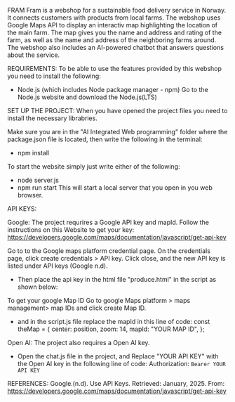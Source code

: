 FRAM
Fram is a webshop for a sustainable food delivery service in Norway. It connects customers with products from local farms. The webshop uses Google Maps API to display an interactiv map highlighting the location of the main farm. The map gives you the name and address and rating of the farm, as well as the name and address of the neighboring farms around. The webshop also includes an AI-powered chatbot that answers questions about the service.

REQUIREMENTS:
To be able to use the features provided by this webshop you need to install the following:

- Node.js (which includes Node package manager - npm)
  Go to the Node.js website and download the Node.js(LTS)

SET UP THE PROJECT:
When you have opened the project files you need to install the necessary librabries.

Make sure you are in the "AI Integrated Web programming" folder where the package.json file is located, then write the following in the terminal:

- npm install

To start the website simply just write either of the following:

- node server.js
- npm run start
  This will start a local server that you open in you web browser.

API KEYS:

Google:
The project requrires a Google API key and mapId. Follow the instructions on this Website to get your key: https://developers.google.com/maps/documentation/javascript/get-api-key

Go to to the Google maps platform credential page. On the credentials page, click create credentials > API key. Click close, and the new API key is listed under API keys (Google n.d).

- Then place the api key in the html file "produce.html" in the script as shown below:
<script src="https://maps.googleapis.com/maps/api/js?key=YOUR_API_KEY&callback=initMap&libraries=places,marker" defer async></script>

To get your google Map ID
Go to google Maps platform > maps management> map IDs and click create Map ID.

- and in the script.js file replace the mapId in this line of code:
  const theMap = {
  center: position,
  zoom: 14,
  mapId: "YOUR MAP ID",
  };

Open AI:
The project also requires a Open AI key.

- Open the chat.js file in the project, and Replace "YOUR API KEY" with the Open AI key in the following line of code:
  Authorization: `Bearer YOUR API KEY`

REFERENCES:
Google.(n.d). Use API Keys. Retrieved: January, 2025. From: https://developers.google.com/maps/documentation/javascript/get-api-key
